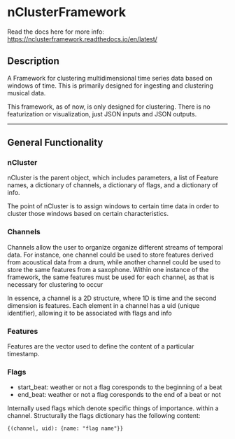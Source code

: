 # nClusterFramework

Read the docs here for more info: https://nclusterframework.readthedocs.io/en/latest/

## Description
A Framework for clustering multidimensional time series data based on windows of time. This is primarily designed for ingesting and clustering musical data.

This framework, as of now, is only designed for clustering. There is no featurization or visualization, just JSON inputs and JSON outputs.

---

## General Functionality
### nCluster
nCluster is the parent object, which includes parameters, a list of Feature names, a dictionary of channels, a dictionary of flags, and a dictionary of info.

The point of nCluster is to assign windows to certain time data in order to cluster those windows based on certain characteristics.

### Channels
Channels allow the user to organize organize different streams of temporal data. For instance, one channel could be used to store features derived from acoustical data from a drum, while another channel could be used to store the same features from a saxophone. Within one instance of the framework, the same features must be used for each channel, as that is necessary for clustering to occur

In essence, a channel is a 2D structure, where 1D is time and the second dimension is features. Each element in a channel has a uid (unique identifier), allowing it to be associated with flags and info

### Features
Features are the vector used to define the content of a particular timestamp.

### Flags
 - start_beat: weather or not a flag coresponds to the beginning of a beat
 - end_beat: weather or not a flag coresponds to the end of a beat or not


Internally used flags which denote specific things of importance. within a channel. Structurally the flags dictionary has the following content:
```
{(channel, uid): {name: "flag name"}}
```
